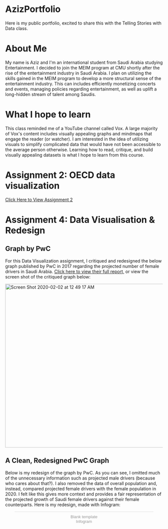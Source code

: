 # AzizPortfolio
Here is my public portfolio, excited to share this with the Telling Stories with Data class.

# About Me
My name is Aziz and I'm an international student from Saudi Arabia studying Entertainment. I decided to join the MEIM program at CMU shortly after the rise of the entertainment industry in Saudi Arabia. I plan on utilizing the skills gained in the MEIM program to develop a more structural sense of the entertainment industry. This can includes efficiently monetizing concerts and events, managing policies regarding entertainment, as well as uplift a long-hidden stream of talent among Saudis.

# What I hope to learn
This class reminded me of a YouTube channel called Vox. A large majority of Vox's content includes visually appealing graphs and mindmaps that engage the reader (or watcher). I am interested in the idea of utilizing visuals to simplify complicated data that would have not been accessible to the average person otherwise. Learning how to read, critique, and build visually appealing datasets is what I hope to learn from this course.

# Assignment 2: OECD data visualization

[Click Here to View Assignment 2](https://azizaangari.github.io/AzizData/datavis2)


# Assignment 4: Data Visualisation & Redesign

## Graph by PwC
For this Data Visualization assignment, I critiqued and redesigned the below graph published by PwC in 2017 regarding the projected number of female drivers in Saudi Arabia. [Click here to view their full report,](https://argaamplus.s3.amazonaws.com/664c5b42-f612-4227-91b7-398bfe847e4a.pdf) or view the screen shot of the critiqued graph below:

<img width="524" alt="Screen Shot 2020-02-02 at 12 49 17 AM" src="https://user-images.githubusercontent.com/60077122/73603912-1d0bb800-4557-11ea-8bca-edab442308da.png">


## A Clean, Redesigned PwC Graph
Below is my redesign of the graph by PwC. As you can see, I omitted much of the unnecessary information such as projected male drivers (because who cares about that?). I also removed the data of overall population and, instead, compared projected female drivers with the female population in 2020. I felt like this gives more context and provides a fair representation of the projected growth of Saudi female drivers against their female counterparts. Here is my redesign, made with Infogram:


<div class="infogram-embed" data-id="4843b8bc-e4db-43a6-a888-d2e3cddeaba6" data-type="interactive" data-title="Blank template"></div><script>!function(e,i,n,s){var t="InfogramEmbeds",d=e.getElementsByTagName("script")[0];if(window[t]&&window[t].initialized)window[t].process&&window[t].process();else if(!e.getElementById(n)){var o=e.createElement("script");o.async=1,o.id=n,o.src="https://e.infogram.com/js/dist/embed-loader-min.js",d.parentNode.insertBefore(o,d)}}(document,0,"infogram-async");</script><div style="padding:8px 0;font-family:Arial!important;font-size:13px!important;line-height:15px!important;text-align:center;border-top:1px solid #dadada;margin:0 30px"><a href="https://infogram.com/4843b8bc-e4db-43a6-a888-d2e3cddeaba6" style="color:#989898!important;text-decoration:none!important;" target="_blank">Blank template</a><br><a href="https://infogram.com" style="color:#989898!important;text-decoration:none!important;" target="_blank" rel="nofollow">Infogram</a></div>
